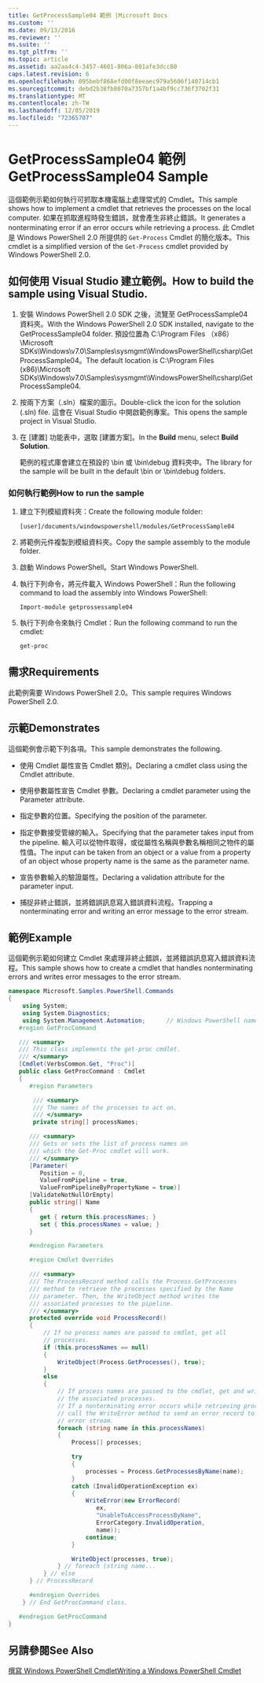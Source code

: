 ```yaml
---
title: GetProcessSample04 範例 |Microsoft Docs
ms.custom: ''
ms.date: 09/13/2016
ms.reviewer: ''
ms.suite: ''
ms.tgt_pltfrm: ''
ms.topic: article
ms.assetid: aa2aa4c4-3457-4601-806a-801afe3dcc80
caps.latest.revision: 6
ms.openlocfilehash: 095bebf868efd00f8eeaec979a5606f140714cb1
ms.sourcegitcommit: debd2b38fb8070a7357bf1a4bf9cc736f3702f31
ms.translationtype: MT
ms.contentlocale: zh-TW
ms.lasthandoff: 12/05/2019
ms.locfileid: "72365707"
---
```

# <a name="getprocesssample04-sample"></a><span data-ttu-id="b409d-102">GetProcessSample04 範例</span><span class="sxs-lookup"><span data-stu-id="b409d-102">GetProcessSample04 Sample</span></span>

<span data-ttu-id="b409d-103">這個範例示範如何執行可抓取本機電腦上處理常式的 Cmdlet。</span><span class="sxs-lookup"><span data-stu-id="b409d-103">This sample shows how to implement a cmdlet that retrieves the processes on the local computer.</span></span> <span data-ttu-id="b409d-104">如果在抓取進程時發生錯誤，就會產生非終止錯誤。</span><span class="sxs-lookup"><span data-stu-id="b409d-104">It generates a nonterminating error if an error occurs while retrieving a process.</span></span> <span data-ttu-id="b409d-105">此 Cmdlet 是 Windows PowerShell 2.0 所提供的 `Get-Process` Cmdlet 的簡化版本。</span><span class="sxs-lookup"><span data-stu-id="b409d-105">This cmdlet is a simplified version of the `Get-Process` cmdlet provided by Windows PowerShell 2.0.</span></span>

## <a name="how-to-build-the-sample-using-visual-studio"></a><span data-ttu-id="b409d-106">如何使用 Visual Studio 建立範例。</span><span class="sxs-lookup"><span data-stu-id="b409d-106">How to build the sample using Visual Studio.</span></span>

1. <span data-ttu-id="b409d-107">安裝 Windows PowerShell 2.0 SDK 之後，流覽至 GetProcessSample04 資料夾。</span><span class="sxs-lookup"><span data-stu-id="b409d-107">With the Windows PowerShell 2.0 SDK installed, navigate to the GetProcessSample04 folder.</span></span> <span data-ttu-id="b409d-108">預設位置為 C:\Program Files （x86） \Microsoft SDKs\Windows\v7.0\Samples\sysmgmt\WindowsPowerShell\csharp\GetProcessSample04。</span><span class="sxs-lookup"><span data-stu-id="b409d-108">The default location is C:\Program Files (x86)\Microsoft SDKs\Windows\v7.0\Samples\sysmgmt\WindowsPowerShell\csharp\GetProcessSample04.</span></span>

2. <span data-ttu-id="b409d-109">按兩下方案（.sln）檔案的圖示。</span><span class="sxs-lookup"><span data-stu-id="b409d-109">Double-click the icon for the solution (.sln) file.</span></span> <span data-ttu-id="b409d-110">這會在 Visual Studio 中開啟範例專案。</span><span class="sxs-lookup"><span data-stu-id="b409d-110">This opens the sample project in Visual Studio.</span></span>

3. <span data-ttu-id="b409d-111">在 [建置] 功能表中，選取 [建置方案]。</span><span class="sxs-lookup"><span data-stu-id="b409d-111">In the **Build** menu, select **Build Solution**.</span></span>

    <span data-ttu-id="b409d-112">範例的程式庫會建立在預設的 \bin 或 \bin\debug 資料夾中。</span><span class="sxs-lookup"><span data-stu-id="b409d-112">The library for the sample will be built in the default \bin or \bin\debug folders.</span></span>

### <a name="how-to-run-the-sample"></a><span data-ttu-id="b409d-113">如何執行範例</span><span class="sxs-lookup"><span data-stu-id="b409d-113">How to run the sample</span></span>

1. <span data-ttu-id="b409d-114">建立下列模組資料夾：</span><span class="sxs-lookup"><span data-stu-id="b409d-114">Create the following module folder:</span></span>

    `[user]/documents/windowspowershell/modules/GetProcessSample04`

2. <span data-ttu-id="b409d-115">將範例元件複製到模組資料夾。</span><span class="sxs-lookup"><span data-stu-id="b409d-115">Copy the sample assembly to the module folder.</span></span>

3. <span data-ttu-id="b409d-116">啟動 Windows PowerShell。</span><span class="sxs-lookup"><span data-stu-id="b409d-116">Start Windows PowerShell.</span></span>

4. <span data-ttu-id="b409d-117">執行下列命令，將元件載入 Windows PowerShell：</span><span class="sxs-lookup"><span data-stu-id="b409d-117">Run the following command to load the assembly into Windows PowerShell:</span></span>

    `Import-module getprossessample04`

5. <span data-ttu-id="b409d-118">執行下列命令來執行 Cmdlet：</span><span class="sxs-lookup"><span data-stu-id="b409d-118">Run the following command to run the cmdlet:</span></span>

    `get-proc`

## <a name="requirements"></a><span data-ttu-id="b409d-119">需求</span><span class="sxs-lookup"><span data-stu-id="b409d-119">Requirements</span></span>

<span data-ttu-id="b409d-120">此範例需要 Windows PowerShell 2.0。</span><span class="sxs-lookup"><span data-stu-id="b409d-120">This sample requires Windows PowerShell 2.0.</span></span>

## <a name="demonstrates"></a><span data-ttu-id="b409d-121">示範</span><span class="sxs-lookup"><span data-stu-id="b409d-121">Demonstrates</span></span>

<span data-ttu-id="b409d-122">這個範例會示範下列各項。</span><span class="sxs-lookup"><span data-stu-id="b409d-122">This sample demonstrates the following.</span></span>

- <span data-ttu-id="b409d-123">使用 Cmdlet 屬性宣告 Cmdlet 類別。</span><span class="sxs-lookup"><span data-stu-id="b409d-123">Declaring a cmdlet class using the Cmdlet attribute.</span></span>

- <span data-ttu-id="b409d-124">使用參數屬性宣告 Cmdlet 參數。</span><span class="sxs-lookup"><span data-stu-id="b409d-124">Declaring a cmdlet parameter using the Parameter attribute.</span></span>

- <span data-ttu-id="b409d-125">指定參數的位置。</span><span class="sxs-lookup"><span data-stu-id="b409d-125">Specifying the position of the parameter.</span></span>

- <span data-ttu-id="b409d-126">指定參數接受管線的輸入。</span><span class="sxs-lookup"><span data-stu-id="b409d-126">Specifying that the parameter takes input from the pipeline.</span></span> <span data-ttu-id="b409d-127">輸入可以從物件取得，或從屬性名稱與參數名稱相同之物件的屬性值。</span><span class="sxs-lookup"><span data-stu-id="b409d-127">The input can be taken from an object or a value from a property of an object whose property name is the same as the parameter name.</span></span>

- <span data-ttu-id="b409d-128">宣告參數輸入的驗證屬性。</span><span class="sxs-lookup"><span data-stu-id="b409d-128">Declaring a validation attribute for the parameter input.</span></span>

- <span data-ttu-id="b409d-129">捕捉非終止錯誤，並將錯誤訊息寫入錯誤資料流程。</span><span class="sxs-lookup"><span data-stu-id="b409d-129">Trapping a nonterminating error and writing an error message to the error stream.</span></span>

## <a name="example"></a><span data-ttu-id="b409d-130">範例</span><span class="sxs-lookup"><span data-stu-id="b409d-130">Example</span></span>

<span data-ttu-id="b409d-131">這個範例示範如何建立 Cmdlet 來處理非終止錯誤，並將錯誤訊息寫入錯誤資料流程。</span><span class="sxs-lookup"><span data-stu-id="b409d-131">This sample shows how to create a cmdlet that handles nonterminating errors and writes error messages to the error stream.</span></span>

```csharp
namespace Microsoft.Samples.PowerShell.Commands
{
    using System;
    using System.Diagnostics;
    using System.Management.Automation;      // Windows PowerShell namespace.
   #region GetProcCommand

   /// <summary>
   /// This class implements the get-proc cmdlet.
   /// </summary>
   [Cmdlet(VerbsCommon.Get, "Proc")]
   public class GetProcCommand : Cmdlet
   {
      #region Parameters

       /// <summary>
       /// The names of the processes to act on.
       /// </summary>
       private string[] processNames;

      /// <summary>
      /// Gets or sets the list of process names on
      /// which the Get-Proc cmdlet will work.
      /// </summary>
      [Parameter(
         Position = 0,
         ValueFromPipeline = true,
         ValueFromPipelineByPropertyName = true)]
      [ValidateNotNullOrEmpty]
      public string[] Name
      {
         get { return this.processNames; }
         set { this.processNames = value; }
      }

      #endregion Parameters

      #region Cmdlet Overrides

      /// <summary>
      /// The ProcessRecord method calls the Process.GetProcesses
      /// method to retrieve the processes specified by the Name
      /// parameter. Then, the WriteObject method writes the
      /// associated processes to the pipeline.
      /// </summary>
      protected override void ProcessRecord()
      {
          // If no process names are passed to cmdlet, get all
          // processes.
          if (this.processNames == null)
          {
              WriteObject(Process.GetProcesses(), true);
          }
          else
          {
              // If process names are passed to the cmdlet, get and write
              // the associated processes.
              // If a nonterminating error occurs while retrieving processes,
              // call the WriteError method to send an error record to the
              // error stream.
              foreach (string name in this.processNames)
              {
                  Process[] processes;

                  try
                  {
                      processes = Process.GetProcessesByName(name);
                  }
                  catch (InvalidOperationException ex)
                  {
                      WriteError(new ErrorRecord(
                         ex,
                         "UnableToAccessProcessByName",
                         ErrorCategory.InvalidOperation,
                         name));
                      continue;
                  }

                  WriteObject(processes, true);
              } // foreach (string name...
          } // else
      } // ProcessRecord

      #endregion Overrides
    } // End GetProcCommand class.

   #endregion GetProcCommand
}
```

## <a name="see-also"></a><span data-ttu-id="b409d-132">另請參閱</span><span class="sxs-lookup"><span data-stu-id="b409d-132">See Also</span></span>

[<span data-ttu-id="b409d-133">撰寫 Windows PowerShell Cmdlet</span><span class="sxs-lookup"><span data-stu-id="b409d-133">Writing a Windows PowerShell Cmdlet</span></span>](./writing-a-windows-powershell-cmdlet.md)
